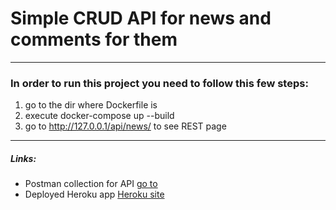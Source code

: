 # Simple CRUD API for news and comments for them
____
### In order to run this project you need to follow this few steps:
 1. go to the dir where Dockerfile is
 2. execute docker-compose up --build
 3. go to http://127.0.0.1/api/news/ to see REST page
 ____
 ##### Links:
 + Postman collection for API [go to](https://documenter.getpostman.com/view/9649099/T17M75tk?version=latest)
 + Deployed Heroku app [Heroku site](https://stark-ravine-24153.herokuapp.com/api/news/)
